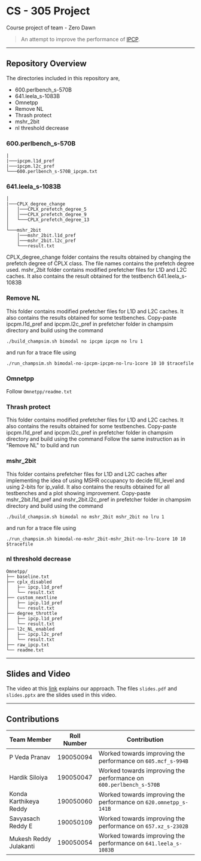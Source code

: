 # CS - 305 Project

Course project of team - Zero Dawn

> An attempt to improve the performance of [IPCP](https://www.cse.iitb.ac.in/~biswa/IPCP_ISCA20.pdf).

***

## Repository Overview
The directories included in this repository are,

- 600.perlbench_s-570B
- 641.leela_s-1083B
- Omnetpp
- Remove NL
- Thrash protect
- mshr_2bit
- nl threshold decrease

### 600.perlbench_s-570B
```
|
|───ipcpm.l1d_pref
|───ipcpm.l2c_pref
└───600.perlbench_s-570B_ipcpm.txt
```
### 641.leela_s-1083B
```
│
|───CPLX_degree_change
│   │───CPLX_prefetch_degree_5   
│   │───CPLX_prefetch_degree_9   
│   └───CPLX_prefetch_degree_13
│
└───mshr_2bit
    │───mshr_2bit.l1d_pref
    │───mshr_2bit.l2c_pref
    └───result.txt 
```
CPLX_degree_change folder contains the results obtained by changing the prefetch degree of CPLX class. The file names contains the prefetch degree used.
mshr_2bit folder contains modified prefetcher files for L1D and L2C caches. It also contains the result obtained for the testbench 641.leela_s-1083B


### Remove NL
This folder contains modified prefetcher files for L1D and L2C caches. It also contains the results obtained for some testbenches. Copy-paste ipcpm.l1d_pref and ipcpm.l2c_pref in prefetcher folder in champsim directory and build using the command
```
./build_champsim.sh bimodal no ipcpm ipcpm no lru 1
```
and run for a trace file using
```
./run_champsim.sh bimodal-no-ipcpm-ipcpm-no-lru-1core 10 10 $tracefile 
```

### Omnetpp

Follow `Omnetpp/readme.txt`

### Thrash protect
This folder contains modified prefetcher files for L1D and L2C caches. It also contains the results obtained for some testbenches. Copy-paste ipcpm.l1d_pref and ipcpm.l2c_pref in prefetcher folder in champsim directory and build using the command
Follow the same instruction as in "Remove NL" to build and run

### mshr_2bit
This folder contains prefetcher files for L1D and L2C caches after implementing the idea of using MSHR occupancy to decide fill_level and using 2-bits for ip_valid. It also contains the results obtained for all testbenches and a plot showing improvement. Copy-paste mshr_2bit.l1d_pref and mshr_2bit.l2c_pref in prefetcher folder in champsim directory and build using the command
```
./build_champsim.sh bimodal no mshr_2bit mshr_2bit no lru 1
```
and run for a trace file using

```
./run_champsim.sh bimodal-no-mshr_2bit-mshr_2bit-no-lru-1core 10 10 $tracefile 
```

### nl threshold decrease


```
Omnetpp/
├── baseline.txt
├── cplx_disabled
│   ├── ipcp.l1d_pref
│   └── result.txt
├── custom_nextline
│   ├── ipcp.l1d_pref
│   └── result.txt
├── degree_throttle
│   ├── ipcp.l1d_pref
│   └── result.txt
├── l2c_NL_enabled
│   ├── ipcp.l2c_pref
│   └── result.txt
├── raw_ipcp.txt
└── readme.txt
```


***
## Slides and Video

The video at this [link](https://youtu.be/571DU2RCcyM?t=3) explains our approach. The files `slides.pdf` and `slides.pptx` are the slides used in this video. 


***

## Contributions

| Team Member | Roll Number | Contribution |
| --- | --- | ----------- |
| P Veda Pranav | 190050094 | Worked towards improving the performance on `605.mcf_s-994B` |
| Hardik Siloiya | 190050047 | Worked towards improving the performance on `600.perlbench_s-570B`|
| Konda Karthikeya Reddy | 190050060 | Worked towards improving the performance on `620.omnetpp_s-141B` |
| Savyasach Reddy E | 190050109 | Worked towards improving the performance on `657.xz_s-2302B` |
| Mukesh Reddy Julakanti | 190050054 | Worked towards improving the performance on `641.leela_s-1083B` |

